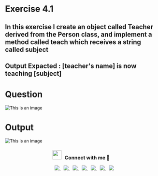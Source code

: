 # Exercise 4.1

## In this exercise I create an object called Teacher derived from the Person class, and implement a method called teach which receives a string called subject

## Output Expacted : [teacher's name] is now teaching [subject]

#

# Question

![This is an image](https://i.postimg.cc/NjTRJVvQ/Screenshot-2022-10-21-152752.png)

# Output

![This is an image](https://i.postimg.cc/TY57VfQw/Screenshot-2022-10-21-152755.png)

<h3 align="center" > <img src="https://media.giphy.com/media/iY8CRBdQXODJSCERIr/giphy.gif" width="30" height="30" style="margin-right: 10px;">Connect with me 🤝 </h3>

<div align="center"  class="icons-social" style="margin-left: 10px;">
        <a style="margin-left: 10px;"  target="_blank" href="https://www.linkedin.com/in/jimishgajjar">
			<img src="https://img.icons8.com/doodle/40/000000/linkedin--v2.png">
        </a>
        <a style="margin-left: 10px;" target="_blank" href="https://github.com/jimishgajjar">
            <img src="https://img.icons8.com/doodle/40/000000/github--v1.png">
        </a>
		<a style="margin-left: 10px;" target="_blank" href="https://stackoverflow.com/users/9066199/jimish-gajjar">
				<img src="https://img.icons8.com/external-tal-revivo-color-tal-revivo/40/000000/external-stack-overflow-is-a-question-and-answer-site-for-professional-logo-color-tal-revivo.png">
        </a>
        <a style="margin-left: 10px;" target="_blank" href="https://www.instagram.com/jimish.gajjar/">
			<img src="https://img.icons8.com/doodle/40/000000/instagram-new--v2.png">
        </a>
        <a style="margin-left: 10px;" target="_blank" href="https://twitter.com/JimishGajjar">
			<img src="https://img.icons8.com/doodle/1x/twitter-squared--v2.png" >
        </a>
        <a style="margin-left: 10px;" target="_blank" href="https://www.youtube.com/channel/UCiVI9gZzMFf9G1SIpoRqPEg?view_as=subscriber">
				<img src="https://img.icons8.com/doodle/1x/youtube--v2.png" >
        </a>
	    <a style="margin-left: 10px;" target="_blank" href="https://jimishgajjar.in/">
			<img src="https://img.icons8.com/external-sketchy-juicy-fish/0.6x/external-blog-online-services-sketchy-sketchy-juicy-fish.png">
        </a>
</div>
